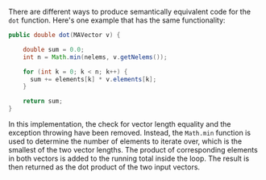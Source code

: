 There are different ways to produce semantically equivalent code for the `dot` function. Here's one example that has the same functionality:

```java
public double dot(MAVector v) {

    double sum = 0.0;
    int n = Math.min(nelems, v.getNelems());

    for (int k = 0; k < n; k++) {
      sum += elements[k] * v.elements[k];
    }

    return sum;
}
```

In this implementation, the check for vector length equality and the exception throwing have been removed. Instead, the `Math.min` function is used to determine the number of elements to iterate over, which is the smallest of the two vector lengths. The product of corresponding elements in both vectors is added to the running total inside the loop. The result is then returned as the dot product of the two input vectors.